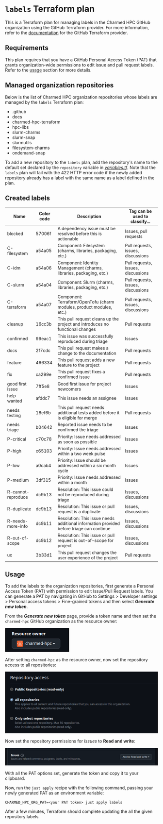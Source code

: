 # `labels` Terraform plan

This is a Terraform plan for managing labels in the Charmed HPC GitHub organization using the
GitHub Terraform provider. For more information, refer to the
[documentation](https://registry.terraform.io/providers/integrations/github/latest/docs)
for the GitHub Terraform provider.

## Requirements

This plan requires that you have a GitHub Personal Access Token (PAT) that grants organization-wide
permissions to edit issue and pull request labels. Refer to the [usage](#usage) section for more details.

## Managed organization repositories

Below is the list of Charmed HPC organization repositories whose labels are managed by the
`labels` Terraform plan:

* .github
* docs
* charmed-hpc-terraform
* hpc-libs
* slurm-charms
* slurm-snap
* slurmutils
* filesystem-charms
* ondemand-snap

To add a new repository to the `labels` plan, add the repository's name
to the default set declared by the `repository` variable in [_variables.tf_](./variables.tf). Note
that the `labels` plan will fail with the 422 HTTP error code if the newly added repository already
has a label with the same name as a label defined in the plan.

## Created labels

| Name               | Color code | Description                                                                             | Tag can be used to classify...     |
|--------------------|------------|-----------------------------------------------------------------------------------------|------------------------------------|
| blocked            | 57006f     | A dependency issue must be resolved before this is actionable                           | Issues, pull requests              |
| C-filesystem       | a54a05     | Component: Filesystem (charms, libraries, packaging, etc.)                              | Pull requests, issues, discussions |
| C-idm              | a54a06     | Component: Identity Management (charms, libraries, packaging, etc.)                     | Pull requests, issues, discussions |
| C-slurm            | a54a04     | Component: Slurm (charms, libraries, packaging, etc.)                                   | Pull requests, issues, discussions |
| C-terraform        | a54a07     | Component: Terraform/OpenTofu (charm modules, product modules, etc.)                    | Pull requests, issues, discussions |
| cleanup            | 16cc3b     | This pull request cleans up the project and introduces no functional changes            | Pull requests                      |
| confirmed          | 99eac1     | This issue was successfully reproduced during triage                                    | Issues                             |
| docs               | 2f7cdc     | This pull request makes a change to the documentation                                   | Pull requests                      |
| feature            | 466334     | This pull request adds a new feature to the project                                     | Pull requests                      |
| fix                | ca299e     | This pull request fixes a confirmed issue                                               | Pull requests                      |
| good first issue   | 7ff5e8     | Good first issue for project newcomers                                                  | Issues                             |
| help wanted        | afddc7     | This issue needs an assignee                                                            | Issues                             |
| needs testing      | 18ef6b     | This pull request needs additional tests added before it is eligible for merge          | Pull requests                      |
| needs triage       | b04642     | Reported issue needs to be confirmed the triage                                         | Issues                             |
| P-critical         | c70c78     | Priority: Issue needs addressed as soon as possible                                     | Issues                             |
| P-high             | c65103     | Priority: Issue needs addressed within a two week pulse                                 | Issues                             |
| P-low              | a0cab4     | Priority: Issue should be addressed within a six month cycle                            | Issues                             |
| P-medium           | 3df315     | Priority: Issue needs addressed within a month                                          | Issues                             |
| R-cannot-reproduce | dc9b13     | Resolution: This issue could not be reproduced during triage                            | Issues, discussions                |
| R-duplicate        | dc9b13     | Resolution: This issue or pull request is a duplicate                                   | Issues, discussions                |
| R-needs-more-info  | dc9b11     | Resolution: This issue needs additional information provided before triage can continue | Issues, discussions                |
| R-out-of-scope     | dc9b12     | Resolution: This issue or pull request is out-of-scope for project                      | Issues, discussions                |
| ux                 | 3b33d1     | This pull request changes the user experience of the project                            | Pull requests                      |

## Usage

To add the labels to the organization repositories, first generate a Personal Access Token (PAT) with permission
to edit Issue/Pull Request labels. You can generate a PAT by navigating in GitHub to Settings > Developer
settings > Personal access tokens > Fine-grained tokens and then select ___Generate new token___.

From the ___Generate new token___ page, provide a token name and then set the `charmed-hpc` GitHub organization
as the resource owner:

![Resource owner dropdown on Generate new token page with the `charmed-hpc` GitHub organization set as the owner](../../.github/images/resource-owner.png)

After setting `charmed-hpc` as the resource owner, now set the repository access
to all repositories:

!["All repositories" radio button selected for repository access permission level](../../.github/images/repository-access-all-repositories.png)

Now set the repository permissions for _Issues_ to __Read and write__:

![Repository permissions for Issues with Access dropdown set to "Read and write"](../../.github/images/repository-permissions-issues-read-and-write.png)

With all the PAT options set, generate the token and copy it to your clipboard.

Now, run the `just apply` recipe with the following command, passing your
newly generated PAT as an environment variable:

```shell
CHARMED_HPC_ORG_PAT=<your PAT token> just apply labels
```

After a few minutes, Terraform should complete updating the all the given repository labels.
